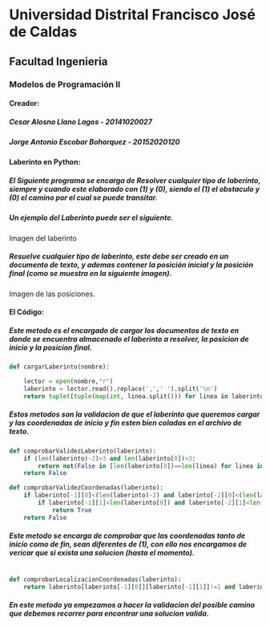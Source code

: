 # Universidad Distrital Francisco José de Caldas

## Facultad Ingenieria

### Modelos de Programación II

#### Creador:

##### Cesar Alosno Llano Lagos - 20141020027
##### Jorge Antonio Escobar Bohorquez - 20152020120

#### Laberinto en Python:

##### El Siguiente programa se encarga de Resolver cualquier tipo de laberinto, siempre y cuando este elaborado con (1) y (0), siendo el (1) el obstaculo y (0) el camino por el cual se puede transitar.

##### Un ejemplo del Laberinto puede ser el siguiente.

Imagen del laberinto

##### Resuelve cualquier tipo de laberinto, este debe ser creado en un documento de texto, y ademas contener la posición inicial y la posición final (como se muestra en la siguiente imagen).

Imagen de las posiciones.

#### El Código:

##### Este metodo es el encargado de cargar los documentos de texto en donde se encuentra almacenado el laberinto a resolver, la posicion de inicio y la posicion final.

``` python
def cargarLaberinto(nombre):

    lector = open(nombre,"r")
    laberinto = lector.read().replace(',',' ').split('\n')
    return tuple([tuple(map(int, linea.split())) for linea in laberinto])
```

##### Estos metodos son la validacion de que el laberinto que queremos cargar y las coordenadas de inicio y fin esten bien coladas en el archivo de texto.


``` python
def comprobarValidezLaberinto(laberinto):
    if (len(laberinto)-2)>3 and len(laberinto[0])>3:
        return not(False in [len(laberinto[0])==len(linea) for linea in laberinto][:-2])
    return False

def comprobarValidezCoordenadas(laberinto):
    if laberinto[-1][0]<(len(laberinto)-2) and laberinto[-2][0]<(len(laberinto)-2):
        if laberinto[-1][1]<len(laberinto[0]) and laberinto[-2][1]<len(laberinto[0]):
            return True
    return False

```

##### Este metodo se encarga de comprobar que las coordenadas tanto de inicio como de fin, sean diferentes de (1), con ello nos encargamos de vericar que si exista una solucion (hasta el momento).

``` python

def comprobarLocalizacionCoordenadas(laberinto):
    return laberinto[laberinto[-1][0]][laberinto[-1][1]]!=1 and laberinto[laberinto[-2][0]][laberinto[-2][1]]!=1

```

##### En este metodo ya empezamos a hacer la validacion del posible camino que debemos recorrer para encontrar una solucion valida.
